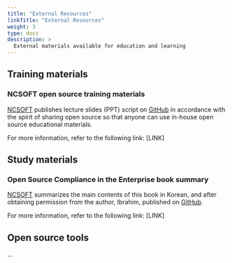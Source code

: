 ```yaml
---
title: "External Resources"
linkTitle: "External Resources"
weight: 3
type: docs
description: >
  External materials available for education and learning
---
```


## Training materials

### NCSOFT open source training materials
[NCSOFT](https://global.ncsoft.com/) publishes lecture slides (PPT) script on [GitHub](https://github.com/ncsoft/oss-basic-training) in accordance with the spirit of sharing open source so that anyone can use in-house open source educational materials.

For more information, refer to the following link: [LINK]

## Study materials

### Open Source Compliance in the Enterprise book summary
[NCSOFT](https://global.ncsoft.com/) summarizes the main contents of this book in Korean, and after obtaining permission from the author, Ibrahim, published on [GitHub](https://github.com/ncsoft/osc-enterprise-en/).

For more information, refer to the following link: [LINK]

## Open source tools
...